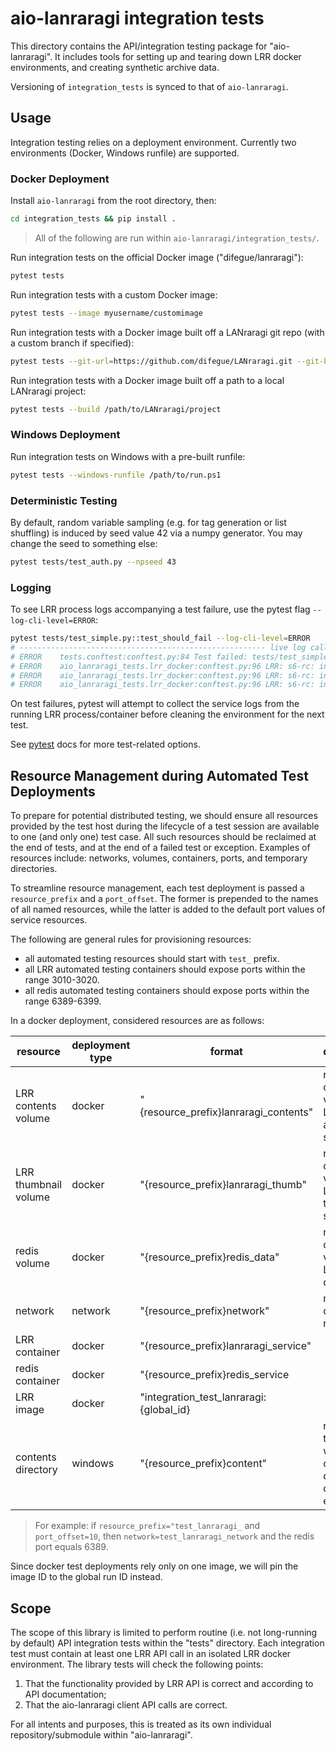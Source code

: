 # aio-lanraragi integration tests

This directory contains the API/integration testing package for "aio-lanraragi". It includes tools for setting up and tearing down LRR docker environments, and creating synthetic archive data.

Versioning of `integration_tests` is synced to that of `aio-lanraragi`.

## Usage

Integration testing relies on a deployment environment. Currently two environments (Docker, Windows runfile) are supported.

### Docker Deployment

Install `aio-lanraragi` from the root directory, then:
```sh
cd integration_tests && pip install .
```

> All of the following are run within `aio-lanraragi/integration_tests/`.

Run integration tests on the official Docker image ("difegue/lanraragi"):
```sh
pytest tests
```

Run integration tests with a custom Docker image:
```sh
pytest tests --image myusername/customimage
```

Run integration tests with a Docker image built off a LANraragi git repo (with a custom branch if specified):
```sh
pytest tests --git-url=https://github.com/difegue/LANraragi.git --git-branch=dev
```

Run integration tests with a Docker image built off a path to a local LANraragi project:
```sh
pytest tests --build /path/to/LANraragi/project
```

### Windows Deployment

Run integration tests on Windows with a pre-built runfile:
```sh
pytest tests --windows-runfile /path/to/run.ps1
```

### Deterministic Testing

By default, random variable sampling (e.g. for tag generation or list shuffling) is induced by seed value 42 via a numpy generator. You may change the seed to something else:
```sh
pytest tests/test_auth.py --npseed 43
```

### Logging

To see LRR process logs accompanying a test failure, use the pytest flag `--log-cli-level=ERROR`:
```sh
pytest tests/test_simple.py::test_should_fail --log-cli-level=ERROR
# ------------------------------------------------------- live log call --------------------------------------------------------
# ERROR    tests.conftest:conftest.py:84 Test failed: tests/test_simple.py::test_should_fail
# ERROR    aio_lanraragi_tests.lrr_docker:conftest.py:96 LRR: s6-rc: info: service s6rc-oneshot-runner: starting
# ERROR    aio_lanraragi_tests.lrr_docker:conftest.py:96 LRR: s6-rc: info: service s6rc-oneshot-runner successfully started
# ERROR    aio_lanraragi_tests.lrr_docker:conftest.py:96 LRR: s6-rc: info: service fix-attrs: starting
```

On test failures, pytest will attempt to collect the service logs from the running LRR process/container before cleaning the environment for the next test.

See [pytest](https://docs.pytest.org/en/stable/#) docs for more test-related options.

## Resource Management during Automated Test Deployments
To prepare for potential distributed testing, we should ensure all resources provided by the test host during the lifecycle of a test session are available to one (and only one) test case. All such resources should be reclaimed at the end of tests, and at the end of a failed test or exception. Examples of resources include: networks, volumes, containers, ports, and temporary directories.

To streamline resource management, each test deployment is passed a `resource_prefix` and a `port_offset`. The former is prepended to the names of all named resources, while the latter is added to the default port values of service resources.

The following are general rules for provisioning resources:

- all automated testing resources should start with `test_` prefix.
- all LRR automated testing containers should expose ports within the range 3010-3020.
- all redis automated testing containers should expose ports within the range 6389-6399.

In a docker deployment, considered resources are as follows:

| resource | deployment type | format | description |
| - | - | - | - |
| LRR contents volume | docker | "{resource_prefix}lanraragi_contents" | name of docker volume for LRR archives storage |
| LRR thumbnail volume | docker | "{resource_prefix}lanraragi_thumb" | name of docker volume for LRR thumbnails storage |
| redis volume | docker | "{resource_prefix}redis_data" | name of docker volume for LRR database |
| network | network | "{resource_prefix}network" | name of docker network |
| LRR container | docker | "{resource_prefix}lanraragi_service" | |
| redis container | docker | "{resource_prefix}redis_service | |
| LRR image | docker | "integration_test_lanraragi:{global_id} | |
| contents directory | windows | "{resource_prefix}content" | name of the windows contents directory containing everything |

> For example: if `resource_prefix="test_lanraragi_` and `port_offset=10`, then `network=test_lanraragi_network` and the redis port equals 6389.

Since docker test deployments rely only on one image, we will pin the image ID to the global run ID instead.

## Scope
The scope of this library is limited to perform routine (i.e. not long-running by default) API integration tests within the "tests" directory. Each integration test must contain at least one LRR API call in an isolated LRR docker environment. The library tests will check the following points:

1. That the functionality provided by LRR API is correct and according to API documentation;
1. That the aio-lanraragi client API calls are correct.

For all intents and purposes, this is treated as its own individual repository/submodule within "aio-lanraragi".
